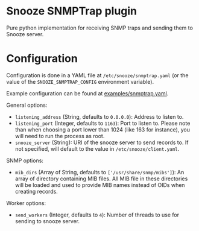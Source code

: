 # Snooze SNMPTrap plugin

Pure python implementation for receiving SNMP traps and sending them to Snooze server.

# Configuration

Configuration is done in a YAML file at `/etc/snooze/snmptrap.yaml` (or the value of the `SNOOZE_SNMPTRAP_CONFIG` environment variable).

Example configuration can be found at [examples/snmptrap.yaml](./examples/snmptrap.yaml).

General options:
* `listening_address` (String, defaults to `0.0.0.0`): Address to listen to.
* `listening_port` (Integer, defaults to `1163`): Port to listen to. Please note than when choosing a port
lower than 1024 (like 163 for instance), you will need to run the process as root.
* `snooze_server` (String): URI of the snooze server to send records to. If not specified, will default to the value in `/etc/snooze/client.yaml`.

SNMP options:
* `mib_dirs` (Array of String, defaults to `['/usr/share/snmp/mibs']`): An array of directory containing MIB files. All MIB file in these directories will be loaded and used to provide MIB names instead of OIDs when creating records.

Worker options:
* `send_workers` (Integer, defaults to `4`): Number of threads to use for sending to snooze server.
